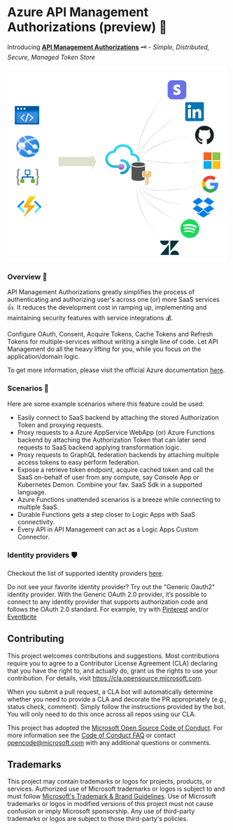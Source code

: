 # Azure API Management Authorizations (preview) :rocket:

Introducing **[API Management Authorizations](https://docs.microsoft.com/en-gb/azure/api-management/authorizations-overview)** 🗝️ - _Simple, Distributed, Secure, Managed Token Store_

<p align="center">
  <img src="overview.png" />
</p>

### Overview 🎁

API Management Authorizations greatly simplifies the process of authenticating and authorizing user's across one (or) more SaaS services 👍. It reduces the development cost in ramping up, implementing and maintaining security features with service integrations 💰.

Configure OAuth, Consent, Acquire Tokens, Cache Tokens and Refresh Tokens for multiple-services without writing a single line of code. Let API Management do all the heavy lifting for you, while you focus on the application/domain logic.

To get more information, please visit the official Azure documentation [here](https://docs.microsoft.com/en-gb/azure/api-management/authorizations-overview).

### Scenarios 🧰

Here are some example scenarios where this feature could be used:

- Easily connect to SaaS backend by attaching the stored Authorization Token and proxying requests.
- Proxy requests to a Azure AppService WebApp (or) Azure Functions backend by attaching the Authorization Token that can later send requests to SaaS backend applying transformation logic.
- Proxy requests to GraphQL federation backends by attaching multiple access tokens to easy perform federation.
- Expose a retrieve token endpoint, acquire cached token and call the SaaS on-behalf of user from any compute, say Console App or Kubernetes Demon. Combine your fav. SaaS Sdk in a supported language.
- Azure Functions unattended scenarios is a breeze while connecting to multiple SaaS.
- Durable Functions gets a step closer to Logic Apps with SaaS connectivity.
- Every API in API Management can act as a Logic Apps Custom Connector.

### Identity providers 🛡️

Checkout the list of supported identity providers [here](/docs/identityproviders.md).

Do not see your favorite identity provider? Try out the "Generic Oauth2" identity provider. With the Generic OAuth 2.0 provider, it’s possible to connect to any identity provider that supports authorization code and follows the OAuth 2.0 standard. For example, try with [Pinterest](https://developers.pinterest.com/) and/or [Eventbrite](https://www.eventbrite.com/platform/)

## Contributing

This project welcomes contributions and suggestions. Most contributions require you to agree to a
Contributor License Agreement (CLA) declaring that you have the right to, and actually do, grant us
the rights to use your contribution. For details, visit https://cla.opensource.microsoft.com.

When you submit a pull request, a CLA bot will automatically determine whether you need to provide
a CLA and decorate the PR appropriately (e.g., status check, comment). Simply follow the instructions
provided by the bot. You will only need to do this once across all repos using our CLA.

This project has adopted the [Microsoft Open Source Code of Conduct](https://opensource.microsoft.com/codeofconduct/).
For more information see the [Code of Conduct FAQ](https://opensource.microsoft.com/codeofconduct/faq/) or
contact [opencode@microsoft.com](mailto:opencode@microsoft.com) with any additional questions or comments.

## Trademarks

This project may contain trademarks or logos for projects, products, or services. Authorized use of Microsoft
trademarks or logos is subject to and must follow
[Microsoft's Trademark & Brand Guidelines](https://www.microsoft.com/en-us/legal/intellectualproperty/trademarks/usage/general).
Use of Microsoft trademarks or logos in modified versions of this project must not cause confusion or imply Microsoft sponsorship.
Any use of third-party trademarks or logos are subject to those third-party's policies.
